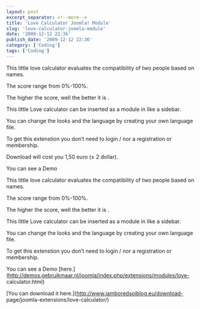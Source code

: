 ```yaml
---
layout: post
excerpt_separator: <!--more-->
title: 'Love Calculator Joomla! Module'
slug: 'love-calculator-joomla-module'
date: '2009-12-12 22:36'
publish_date: '2009-12-12 22:36'
category: ['Coding']
tags: ['Coding']
---
```

This little love calculator evaluates the compatibility of two people based on
names.

The score range from 0%-100%.

The higher the score, well the better it is .

This little Love calculator can be inserted as a module in like a sidebar.

You can change the looks and the language by creating your own language file.

To get this extenstion you don’t need to login / nor a registration or
membership.

Download will cost you 1,50 euro (± 2 dollar).

You can see a Demo

This little love calculator evaluates the compatibility of two people based on
names.  
  
  
  
  
  
  
  
  
  
The score range from 0%-100%.  
  
The higher the score, well the better it is .  
  
This little Love calculator can be inserted as a module in like a sidebar.  
  
You can change the looks and the language by creating your own language file.  
  
To get this extenstion you don’t need to login / nor a registration or
membership.  
  
You can see a Demo
[here.](http://demos.gebruikmaar.nl/joomla/index.php/extensions/modules/love-
calculator.html)  
  
[You can download it here.](http://www.iamboredsoiblog.eu/download-
page/joomla-extensions/love-calculator/)

